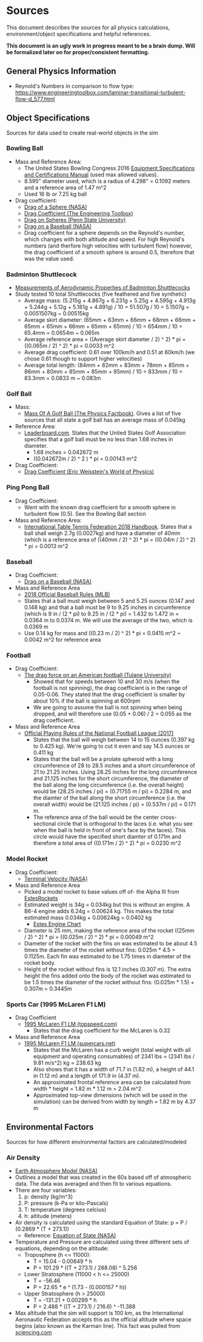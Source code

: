 # Sources

This document describes the sources for all physics calculations,
environment/object specifications and helpful references.

**This document is an ugly work in progress meant to be a brain dump. Will be formalized
later on for proper/consistent formatting.**


## General Physics Information

* Reynold's Numbers in comparison to flow type: https://www.engineeringtoolbox.com/laminar-transitional-turbulent-flow-d_577.html


## Object Specifications

Sources for data used to create real-world objects in the sim

### Bowling Ball

* Mass and Reference Area:
  * The United States Bowling Congress 2016 [Equipment Specifications and Certifications Manual](http://usbcongress.http.internapcdn.net/usbcongress/bowl/equipandspecs/pdfs/ESManual.pdf)
    (used max allowed values).
  * 8.595" diameter used, which is a radius of 4.298" = 0.1092 meters and a reference area of 1.47 m^2
  * Used 16 lb or 7.25 kg ball
* Drag coefficient:
  * [Drag of a Sphere (NASA)](https://www.grc.nasa.gov/www/k-12/airplane/dragsphere.html)
  * [Drag Coefficient (The Engineering Toolbox)](https://www.engineeringtoolbox.com/drag-coefficient-d_627.html)
  * [Drag on Spheres (Penn State University)](http://www.mne.psu.edu/cimbala/me325web_Spring_2012/Labs/Drag/intro.pdf)
  * [Drag on a Baseball (NASA)](https://www.grc.nasa.gov/www/k-12/airplane/balldrag.html)
  * Drag coefficient for a sphere depends on the Reynold's number, which changes with both
    altitude and speed. For high Reynold's numbers (and therfore high velocities with turbulent flow)
    however, the drag coefficient of a smooth sphere is around 0.5, therefore that was the
    value used.

### Badminton Shuttlecock

* [Measurements of Aerodynamic Properties of Badminton
  Shuttlecocks](https://ac.els-cdn.com/S1877705810002742/1-s2.0-S1877705810002742-main.pdf?_tid=e688c092-ed85-499d-9509-c3c76214e452&acdnat=1524886270_a4a0f787af33459fc5d933d50e6abcc1)
* Study tested 10 total Shuttlecocks (five feathered and five synthetic)
  * Average mass: (5.215g + 4.867g + 6.231g + 5.25g + 4.595g + 4.913g + 5.244g + 5.12g +
    5.181g + 4.891g) / 10 = 51.507g / 10 = 5.1507g = 0.0051507kg ~ 0.00515kg
  * Average skirt diameter: (65mm + 63mm + 66mm + 68mm + 66mm + 65mm + 65mm + 66mm +
    65mm + 65mm) / 10 = 654mm / 10 = 65.4mm = 0.0654m ~ 0.065m
  * Average reference area = ((Average skirt diameter / 2) ^ 2) * pi =
    ((0.065m / 2) ^ 2) * pi = 0.0033 m^2
  * Average drag coefficient: 0.61 over 100km/h and 0.51 at 60km/h
    (we chose 0.61 though to support higher velocities)
  * Average total length: (84mm + 82mm + 83mm + 78mm + 85mm + 86mm + 80mm + 85mm +
    85mm + 85mm) / 10 = 833mm / 10 = 83.3mm = 0.0833 m ~ 0.083m

### Golf Ball

* Mass:
  * [Mass Of A Golf Ball (The Physics Factbook)](https://hypertextbook.com/facts/1999/ImranArif.shtml). Gives
    a list of five sources that all state a golf ball has an average mass of 0.045kg
* Reference Area:
  * [Leaderboard.com](http://www.leaderboard.com/glossary_balldiameter). States that the United States Golf
    Association specifies that a golf ball must be no less than 1.68 inches in diameter.
      * 1.68 inches = 0.042672 m
      * ((0.042672m / 2) ^ 2 ) * pi = 0.00143 m^2
* Drag Coefficient:
  * [Drag Coefficient (Eric Weisstein's World of Physics)](http://scienceworld.wolfram.com/physics/DragCoefficient.html)

### Ping Pong Ball

* Drag Coefficient:
  * Went with the known drag coefficient for a smooth sphere in turbulent flow (0.5). See the
    Bowling Ball section
* Mass and Reference Area:
  * [International Table Tennis Federation 2018 Handbook](https://www.ittf.com/handbook/). States that a ball shall
    weigh 2.7g (0.0027kg) and have a diameter of 40mm (which is a reference area of
    ((40mm / 2) ^ 2) * pi = ((0.04m / 2) ^ 2) * pi = 0.0013 m^2

### Baseball

* Drag Coefficient:
  * [Drag on a Baseball (NASA)](https://www.grc.nasa.gov/www/k-12/airplane/balldrag.html)
* Mass and Reference Area
  * [2018 Official Baseball Rules (MLB)](http://mlb.mlb.com/documents/0/8/0/268272080/2018_Official_Baseball_Rules.pdf)
  * States that a ball must weigh between 5 and 5.25 ounces (0.147 and 0.148 kg) and that a ball
    must be 9 to 9.25 inches in circumference (which is 9 in / (2 * pi) to 9.25 in / (2 * pi) =  1.432 to
    1.472 in = 0.0364 m to 0.0374 m. We will use the average of the two, which is 0.0369 m
  * Use 0.14 kg for mass and ((0.23 m / 2) ^ 2) * pi = 0.0415 m^2 ~ 0.0042 m^2 for reference area

### Football

* Drag Coefficient:
  * [The drag force on an American football (Tulane University)](http://mlb.mlb.com/documents/0/8/0/268272080/2018_Official_Baseball_Rules.pdf)
    * Showed that for speeds between 10 and 30 m/s (when the football is not spinning), the
      drag coefficient is in the range of 0.05-0.06. They stated that the drag coefficient is smaller
      by about 10% if the ball is spinning at 600rpm
    * We are going to assume the ball is not spinning when being dropped, and will therefore use
      (0.05 + 0.06) / 2 = 0.055 as the drag coefficient.
* Mass and Reference Area
  * [Official Playing Rules of the National Football League (2017)](https://operations.nfl.com/media/2725/2017-playing-rules.pdf)
    * States that the ball will weigh between 14 to 15 ounces (0.397 kg to 0.425 kg). We're going to cut it
      even and say 14.5 ounces or 0.411 kg
    * States that the ball will be a prolate spheroid with a long circumference of 28 to 28.5 inches and
      a short circumference of 21 to 21.25 inches. Using 28.25 inches for the long circumference and
      21.125 inches for the short circumference, the diameter of the ball along the long circumference
      (i.e. the overall height) would be (28.25 inches / pi) = (0.71755 m / pi) = 0.2284 m, and the diamter
      of the ball along the short circumference (i.e. the overall width) would be (21.125 inches / pi) =
      (0.537m / pi) = 0.171 m.
    * The reference area of the ball would be the center cross-sectional circle that is orthogonal to
      the laces (i.e. what you see when the ball is held in front of one's face by the laces). This
      circle would have the specified short diamter of 0.171m and therefore a total area of
      ((0.171m / 2) ^ 2) * pi = 0.0230 m^2

### Model Rocket

* Drag Coefficient:
  * [Terminal Velocity (NASA)](https://spaceflightsystems.grc.nasa.gov/education/rocket/termvr.html)
* Mass and Reference Area
  * Picked a model rocket to base values off of- the Alpha III from [EstesRockets](https://www.estesrockets.com/rockets/launch-sets/001427-alpha-iiir-launch-set)
  * Estimated weight is 34g = 0.034kg but this is without an engine. A B6-4 engine adds 6.24g = 0.00624 kg.
    This makes the total estimated mass 0.034kg + 0.00624kg = 0.0402 kg
      * [Estes Engine Chart](http://www2.estesrockets.com/pdf/Estes_Engine_Chart.pdf)
  * Diameter is 25 mm, making the reference area of the rocket ((25mm / 2) ^ 2) * pi =
    ((0.025m / 2) ^ 2) * pi = 0.00049 m^2
  * Diameter of the rocket with the fins on was estimated to be about 4.5 times the diameter of the
    rocket without fins: 0.025m * 4.5 = 0.1125m. Each fin was estimated to be 1.75 times in diameter
    of the rocket body.
  * Height of the rocket without fins is 12.1 inches (0.307 m). The extra height the fins
    added onto the body of the rocket was estimated to be 1.5 times the diameter of the rocket
    without fins: (0.025m * 1.5) + 0.307m = 0.3445m

### Sports Car (1995 McLaren F1 LM)

* Drag Coefficient
  * [1995 McLaren F1 LM (topspeed.com)](https://www.topspeed.com/cars/mclaren/1995-mclaren-f1-lm-ar11027.html)
    * States that the drag coefficient for the McLaren is 0.32
* Mass and Reference Area
  * [1995 McLaren F1 LM (supercars.net)](https://www.supercars.net/blog/1995-mclaren-f1-lm/)
    * States that the McLaren has a curb weight (total weight with all equipment and operating consumables) of
      2341 lbs = (2341 lbs / 9.81 m/s^2) kg = 238.63 kg
    * Also shows that it has a width of 71.7 in (1.82 m), a height of 44.1 in (1.12 m) and a length
      of 171.9 in (4.37 m).
    * An approximated frontal reference area can be calculated from
      width * height = 1.82 m * 1.12 m = 2.04 m^2
    * Approximated top-view dimensions (which will be used in the simulation) can be derived from
      width by length = 1.82 m by 4.37 m


## Environmental Factors

Sources for how different environmental factors are calculated/modeled

### Air Density

* [Earth Atmosphere Model (NASA)](https://www.grc.nasa.gov/www/k-12/airplane/atmosmet.html)
* Outlines a model that was created in the 60s based off of atmospheric data. The data was averaged
  and then fit to various equations.
* There are four variables:
  1. p: density (kg/m^3)
  2. P: pressure (k-Pa or kilo-Pascals)
  3. T: temperature (degrees celcius)
  4. h: altitude (meters)
* Air density is calculated using the standard Equation of State: p = P / (0.2869 * (T + 273.1))
  * Reference: [Equation of State (NASA)](https://www.grc.nasa.gov/www/k-12/airplane/eqstat.html)
* Temperature and Pressure are calculated using three different sets of equations, depending on the
  altitude:
  * Troposphere (h <= 11000):
    * T = 15.04 - 0.00649 * h
    * P = 101.29 * ((T + 273.1) / 288.08) ^ 5.256
  * Lower Stratosphere (11000 < h <= 25000)
    * T = -56.46
    * P = 22.65 * e ^ (1.73 - (0.000157 * h))
  * Upper Stratosphere (h > 25000)
    * T = -131.21 + 0.00299 * h
    * P = 2.488 * ((T + 273.1) / 216.6) ^ -11.388
* Max altitude that the sim will support is 100 km, as the International Aeronautic Federation accepts this as
  the official altitude where space begins (also known as the Karman line). This fact was pulled from
  [sciencing.com](https://sciencing.com/high-atmosphere-extend-earth-12392.html)